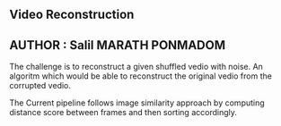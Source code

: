 Video Reconstruction 
---------------------

AUTHOR : Salil MARATH PONMADOM
-------------------------------

The challenge is to reconstruct a given shuffled vedio with noise. 
An algoritm which would be able to reconstruct the original vedio from the corrupted vedio.  

The Current pipeline follows image similarity approach by computing distance score between frames and then sorting accordingly. 

